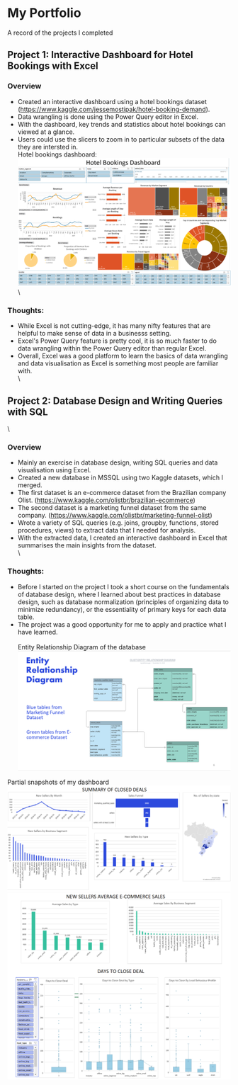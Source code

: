 # My Portfolio
A record of the projects I completed

## Project 1: Interactive Dashboard for Hotel Bookings with Excel
### Overview
* Created an interactive dashboard using a hotel bookings dataset (https://www.kaggle.com/jessemostipak/hotel-booking-demand).
* Data wrangling is done using the Power Query editor in Excel.
* With the dashboard, key trends and statistics about hotel bookings can viewed at a glance.
* Users could use the slicers to zoom in to particular subsets of the data they are intersted in. 
\
Hotel bookings dashboard:
![](images/Hotel%20Bookings%20Dashboard.png)
\
### Thoughts:
* While Excel is not cutting-edge, it has many nifty features that are helpful to make sense of data in a businesss setting.
* Excel's Power Query feature is pretty cool, it is so much faster to do data wrangling within the Power Query editor than regular Excel. 
* Overall, Excel was a good platform to learn the basics of data wrangling and data visualisation as Excel is something most people are familiar with.\
\
## Project 2: Database Design and Writing Queries with SQL
\
### Overview
* Mainly an exercise in database design, writing SQL queries and data visualisation using Excel. 
* Created a new database in MSSQL using two Kaggle datasets, which I merged.
* The first dataset is an e-commerce dataset from the Brazilian company Olist. (https://www.kaggle.com/olistbr/brazilian-ecommerce)
* The second dataset is a marketing funnel dataset from the same company. (https://www.kaggle.com/olistbr/marketing-funnel-olist)
* Wrote a variety of SQL queries (e.g. joins, groupby, functions, stored procedures, views) to extract data that I needed for analysis.
* With the extracted data, I created an interactive dashboard in Excel that summarises the main insights from the dataset. \
\
### Thoughts:
* Before I started on the project I took a short course on the fundamentals of database design, where I learned about best practices in database design, such as database normalization (principles of organizing data to minimize redundancy), or the essentiality of primary keys for each data table.
* The project was a good opportunity for me to apply and practice what I have learned. \
\
Entity Relationship Diagram of the database
![](images/SQL%20project%20ERD.png)

Partial snapshots of my dashboard
![](images/SQL%20project%20snapshot%201.png)
![](images/SQL%20project%20snapshot%202.png)



